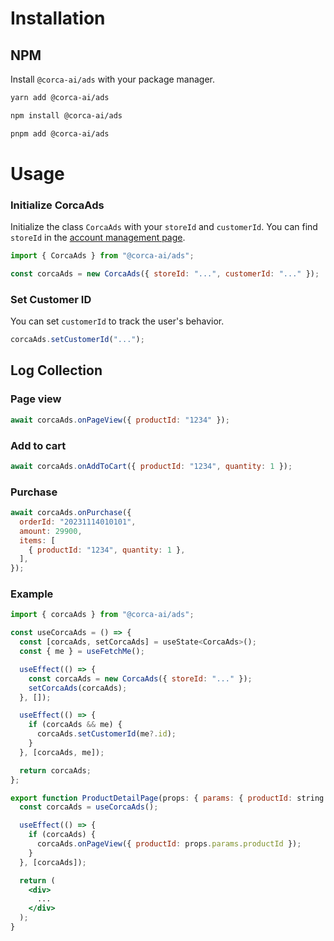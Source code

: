 # Installation

## NPM

Install `@corca-ai/ads` with your package manager.

```bash
yarn add @corca-ai/ads
```

```bash
npm install @corca-ai/ads
```

```bash
pnpm add @corca-ai/ads
```

# Usage

### Initialize CorcaAds

Initialize the class `CorcaAds` with your `storeId` and `customerId`.
You can find `storeId` in the [account management page](https://ads.corca.dev/store/account/management).


```js
import { CorcaAds } from "@corca-ai/ads";

const corcaAds = new CorcaAds({ storeId: "...", customerId: "..." });
```

### Set Customer ID

You can set `customerId` to track the user's behavior.

```js
corcaAds.setCustomerId("...");
```

## Log Collection

### Page view

```js
await corcaAds.onPageView({ productId: "1234" });
```


### Add to cart

```js
await corcaAds.onAddToCart({ productId: "1234", quantity: 1 });
```


### Purchase

```js
await corcaAds.onPurchase({
  orderId: "20231114010101",
  amount: 29900,
  items: [
    { productId: "1234", quantity: 1 },
  ],
});
```

### Example

```jsx
import { corcaAds } from "@corca-ai/ads";

const useCorcaAds = () => {
  const [corcaAds, setCorcaAds] = useState<CorcaAds>();
  const { me } = useFetchMe();

  useEffect(() => {
    const corcaAds = new CorcaAds({ storeId: "..." });
    setCorcaAds(corcaAds);
  }, []);

  useEffect(() => {
    if (corcaAds && me) {
      corcaAds.setCustomerId(me?.id);
    }
  }, [corcaAds, me]);

  return corcaAds;
};

export function ProductDetailPage(props: { params: { productId: string } }) {
  const corcaAds = useCorcaAds();

  useEffect(() => {
    if (corcaAds) {
      corcaAds.onPageView({ productId: props.params.productId });
    }
  }, [corcaAds]);

  return (
    <div>
      ...
    </div>
  );
}
```
